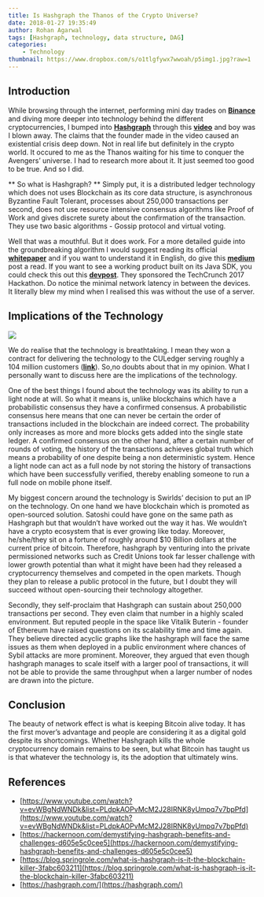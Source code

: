 ```yaml
---
title: Is Hashgraph the Thanos of the Crypto Universe?
date: 2018-01-27 19:35:49
author: Rohan Agarwal
tags: [Hashgraph, technology, data structure, DAG]
categories:
    - Technology
thumbnail: https://www.dropbox.com/s/o1tlgfywx7wwoah/p5img1.jpg?raw=1
---
```


## Introduction

While browsing through the internet, performing mini day trades on **[Binance](https://www.binance.com/?ref=11785636)** and diving more deeper into technology behind the different cryptocurrencies, I bumped into **[Hashgraph](https://hashgraph.com/)** through this **[video](https://www.youtube.com/watch?v=SF362xxcfdk)** and boy was I blown away. The claims that the founder made in the video caused an existential crisis deep down. Not in real life but definitely in the crypto world. It occured to me as the Thanos waiting for his time to conquer the Avengers’ universe. I had to research more about it. It just seemed too good to be true. And so I did.

** So what is Hashgraph? **
Simply put, it is a distributed ledger technology which does not uses Blockchain as its core data structure, is asynchronous Byzantine Fault Tolerant, processes about 250,000 transactions per second, does not use resource intensive consensus algorithms like Proof of Work and gives discrete surety about the confirmation of the transaction. They use two basic algorithms - Gossip protocol and virtual voting.

Well that was a mouthful. But it does work. For a more detailed guide into the groundbreaking algorithm I would suggest reading its official **[whitepaper](http://www.swirlds.com/downloads/SWIRLDS-TR-2016-01.pdf)** and if you want to understand it in English, do give this **[medium](https://blog.springrole.com/what-is-hashgraph-is-it-the-blockchain-killer-3fabc603211)** post a read. If you want to see a working product built on its Java SDK, you could check this out this **[devpost](https://devpost.com/software/kitten-catch)**. They sponsored the TechCrunch 2017 Hackathon. Do notice the minimal network latency in between the devices. It literally blew my mind when I realised this was without the use of a server.

## Implications of the Technology

![](https://www.dropbox.com/s/wbtmpru2vppqlj9/p5img2.gif?raw=1)

We do realise that the technology is breathtaking. I mean they won a contract for delivering the technology to the CULedger serving roughly a 104 million customers (**[link](https://www.swirlds.com/swirlds-culedger-collaborate-deliver-high-performance-secure-distributed-applications-credit-unions/)**). So,no doubts about that in my opinion. What I personally want to discuss here are the implications of the technology.

One of the best things I found about the technology was its ability to run a light node at will. So what it means is, unlike blockchains which have a probabilistic consensus they have a confirmed consensus. A probabilistic consensus here means that one can never be certain the order of transactions included in the blockchain are indeed correct. The probability only increases as more and more blocks gets added into the single state ledger. A confirmed consensus on the other hand, after a certain number of rounds of voting, the history of the transactions achieves global truth which means a probability of one despite being a non deterministic system. Hence a light node can act as a full node by not storing the history of transactions which have been successfully verified, thereby enabling someone to run a full node on mobile phone itself.

My biggest concern around the technology is Swirlds’ decision to put an IP on the technology. On one hand we have blockchain which is promoted as open-sourced solution. Satoshi could have gone on the same path as Hashgraph but that wouldn’t have worked out the way it has. We wouldn’t have a crypto ecosystem that is ever growing like today. Moreover, he/she/they sit on a fortune of roughly around $10 Billion dollars at the current price of bitcoin. Therefore, hashgraph by venturing into the private permissioned networks such as Credit Unions took far lesser challenge with lower growth potential than what it might have been had they released a cryptocurrency themselves and competed in the open markets. Though they plan to release a public protocol in the future, but I doubt they will succeed without open-sourcing their technology altogether.

Secondly, they self-proclaim that Hashgraph can sustain about 250,000 transactions per second. They even claim that number in a highly scaled environment. But reputed people in the space like Vitalik Buterin - founder of Ethereum have raised questions on its scalability time and time again. They believe directed acyclic graphs like the hashgraph will face the same issues as them when deployed in a public environment where chances of Sybil attacks are more prominent. Moreover, they argued that even though hashgraph manages to scale itself with a larger pool of transactions, it will not be able to provide the same throughput when a larger number of nodes are drawn into the picture.  

## Conclusion

The beauty of network effect is what is keeping Bitcoin alive today. It has the first mover’s advantage and people are considering it as a digital gold despite its shortcomings. Whether Hashgraph kills the whole cryptocurrency domain remains to be seen, but what Bitcoin has taught us is that whatever the technology is, its the adoption that ultimately wins.

## References

* [https://www.youtube.com/watch?v=evWBgNdWNDk&list=PLdpkAOPvMcM2J28IRNK8yUmpq7v7bpPfd](https://www.youtube.com/watch?v=evWBgNdWNDk&list=PLdpkAOPvMcM2J28IRNK8yUmpq7v7bpPfd)
* [https://hackernoon.com/demystifying-hashgraph-benefits-and-challenges-d605e5c0cee5](https://hackernoon.com/demystifying-hashgraph-benefits-and-challenges-d605e5c0cee5)
* [https://blog.springrole.com/what-is-hashgraph-is-it-the-blockchain-killer-3fabc603211](https://blog.springrole.com/what-is-hashgraph-is-it-the-blockchain-killer-3fabc603211)
* [https://hashgraph.com/](https://hashgraph.com/)